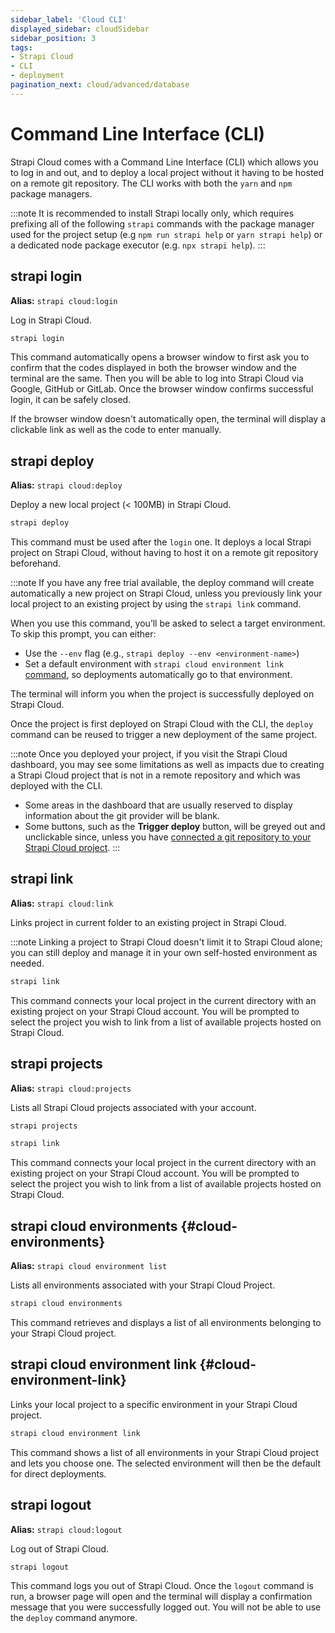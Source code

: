 ```yaml
---
sidebar_label: 'Cloud CLI'
displayed_sidebar: cloudSidebar
sidebar_position: 3
tags:
- Strapi Cloud
- CLI
- deployment
pagination_next: cloud/advanced/database
---
```


# Command Line Interface (CLI) <UpdatedBadge />

Strapi Cloud comes with a Command Line Interface (CLI) which allows you to log in and out, and to deploy a local project without it having to be hosted on a remote git repository. The CLI works with both the `yarn` and `npm` package managers.

:::note
It is recommended to install Strapi locally only, which requires prefixing all of the following `strapi` commands with the package manager used for the project setup (e.g `npm run strapi help` or `yarn strapi help`) or a dedicated node package executor (e.g. `npx strapi help`).
:::

## strapi login

**Alias:** `strapi cloud:login`

Log in Strapi Cloud.

```bash
strapi login
```

This command automatically opens a browser window to first ask you to confirm that the codes displayed in both the browser window and the terminal are the same. Then you will be able to log into Strapi Cloud via Google, GitHub or GitLab. Once the browser window confirms successful login, it can be safely closed.

If the browser window doesn't automatically open, the terminal will display a clickable link as well as the code to enter manually.

## strapi deploy

**Alias:** `strapi cloud:deploy`

Deploy a new local project (< 100MB) in Strapi Cloud.

```bash
strapi deploy
```

This command must be used after the `login` one. It deploys a local Strapi project on Strapi Cloud, without having to host it on a remote git repository beforehand.

:::note
If you have any free trial available, the deploy command will create automatically a new project on Strapi Cloud, unless you previously link your local project to an existing project by using the `strapi link` command.

When you use this command, you’ll be asked to select a target environment. To skip this prompt, you can either:
- Use the `--env` flag (e.g., `strapi deploy --env <environment-name>`)
- Set a default environment with `strapi cloud environment link` [command](#cloud-environment-link), so deployments automatically go to that environment.

The terminal will inform you when the project is successfully deployed on Strapi Cloud.

Once the project is first deployed on Strapi Cloud with the CLI, the `deploy` command can be reused to trigger a new deployment of the same project.

:::note
Once you deployed your project, if you visit the Strapi Cloud dashboard, you may see some limitations as well as impacts due to creating a Strapi Cloud project that is not in a remote repository and which was deployed with the CLI.

- Some areas in the dashboard that are usually reserved to display information about the git provider will be blank.
- Some buttons, such as the **Trigger deploy** button, will be greyed out and unclickable since, unless you have [connected a git repository to your Strapi Cloud project](/cloud/getting-started/deployment-cli#automatically-deploying-subsequent-changes).
:::

## strapi link

**Alias:** `strapi cloud:link`

Links project in current folder to an existing project in Strapi Cloud.

:::note
Linking a project to Strapi Cloud doesn't limit it to Strapi Cloud alone; you can still deploy and manage it in your own self-hosted environment as needed.

```bash
strapi link
```

This command connects your local project in the current directory with an existing project on your Strapi Cloud account. You will be prompted to select the project you wish to link from a list of available projects hosted on Strapi Cloud.

## strapi projects

**Alias:** `strapi cloud:projects`

Lists all Strapi Cloud projects associated with your account.

```bash
strapi projects
```


```bash
strapi link
```

This command connects your local project in the current directory with an existing project on your Strapi Cloud account. You will be prompted to select the project you wish to link from a list of available projects hosted on Strapi Cloud.

## strapi cloud environments <NewBadge /> {#cloud-environments}

**Alias:** `strapi cloud environment list`

Lists all environments associated with your Strapi Cloud Project.

```bash
strapi cloud environments
```

This command retrieves and displays a list of all environments belonging to your Strapi Cloud project.

## strapi cloud environment link <NewBadge /> {#cloud-environment-link}

Links your local project to a specific environment in your Strapi Cloud project.

```bash
strapi cloud environment link
```

This command shows a list of all environments in your Strapi Cloud project and lets you choose one. The selected environment will then be the default for direct deployments.

## strapi logout

**Alias:** `strapi cloud:logout`

Log out of Strapi Cloud.

```bash
strapi logout
```

This command logs you out of Strapi Cloud. Once the `logout` command is run, a browser page will open and the terminal will display a confirmation message that you were successfully logged out. You will not be able to use the `deploy` command anymore.
